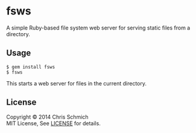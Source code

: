 # fsws

A simple Ruby-based file system web server for serving static files from a directory.

## Usage

```
$ gem install fsws
$ fsws
```

This starts a web server for files in the current directory.

## License

Copyright &copy; 2014 Chris Schmich
<br />
MIT License, See [LICENSE](LICENSE) for details.
